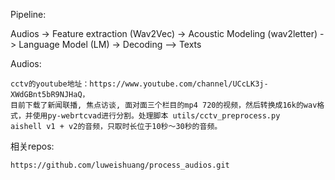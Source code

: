 Pipeline:

Audios -> Feature extraction (Wav2Vec) -> Acoustic Modeling (wav2letter) -> Language Model (LM) -> Decoding --> Texts

Audios:
	
	cctv的youtube地址：https://www.youtube.com/channel/UCcLK3j-XWdGBnt5bR9NJHaQ，
	目前下载了新闻联播, 焦点访谈, 面对面三个栏目的mp4 720的视频，然后转换成16k的wav格式，并使用py-webrtcvad进行分割。处理脚本 utils/cctv_preprocess.py
	aishell v1 + v2的音频，只取时长位于10秒～30秒的音频。






相关repos:

	https://github.com/luweishuang/process_audios.git
